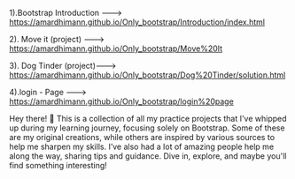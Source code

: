 1).Bootstrap Introduction --->
https://amardhimann.github.io/Only_bootstrap/Introduction/index.html


2). Move it (project) --->
https://amardhimann.github.io/Only_bootstrap/Move%20It


3). Dog Tinder (project)---> 
https://amardhimann.github.io/Only_bootstrap/Dog%20Tinder/solution.html


4).login - Page --->
https://amardhimann.github.io/Only_bootstrap/login%20page






Hey there! 👋 This is a collection of all my practice projects that I've whipped up during my learning journey, focusing solely on Bootstrap. Some of these are my original creations, while others are inspired by various sources to help me sharpen my skills. I’ve also had a lot of amazing people help me along the way, sharing tips and guidance. Dive in, explore, and maybe you'll find something interesting!

